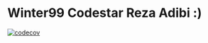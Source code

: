 # Winter99 Codestar Reza Adibi :)
[![codecov](https://codecov.io/gh/Star-Academy/Winter99-Codestar-Reza-Adibi/branch/master/graph/badge.svg?token=KOCLV52821)](https://codecov.io/gh/Star-Academy/Winter99-Codestar-Reza-Adibi)